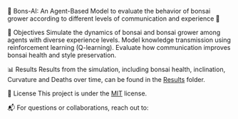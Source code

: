 🌱 Bons-AI: An Agent-Based Model to evaluate the behavior of bonsai grower according to different levels of communication and experience 🌱

🎯 Objectives
    Simulate the dynamics of bonsai and bonsai grower among agents with diverse experience levels.
    Model knowledge transmission using reinforcement learning (Q-learning).
    Evaluate how communication improves bonsai health and style preservation.

📊 Results
    Results from the simulation, including bonsai health, inclination, Curvature and Deaths over time, can be found in the [Results](./Results) folder.

📝 License
  This project is under the [MIT](./LICENSE) license.

📬 For questions or collaborations, reach out to:

